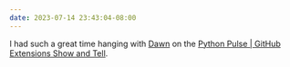 ```yaml
---
date: 2023-07-14 23:43:04-08:00
---
```


I had such a great time hanging with [Dawn](https://dawnwages.info/) on the [Python Pulse | GitHub Extensions Show and Tell](https://www.youtube.com/watch?v=R1Tnni1iraY&t=1638s&pp=ygUMcHl0aG9uIHB1bHNl).
